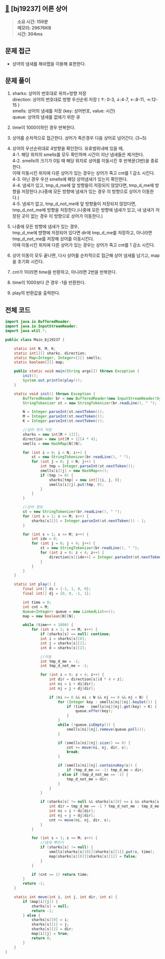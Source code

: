 ## [🦈](https://www.acmicpc.net/problem/19237) [bj19237] 어른 상어

> **소요 시간: 159분<br>
> 메모리: 29676KB<br>
> 시간: 304ms**

## 문제 접근

- 상어의 냄새를 해쉬맵을 이용해 표현한다.

## 문제 풀이

1. sharks: 상어의 번호대로 위치+방향 저장<br>
   direction: 상어의 번호대로 방향 우선순위 저장 ( ↑: 0-3, ↓:4-7, ←:8-11, →:12-15 )<br>
   smells: 상어의 냄새를 저장 (key: 상어번호, value: 시간)<br>
   queue: 상어의 냄새를 없애기 위한 큐<br>

2. time이 1000이하인 경우 반복한다.

3. 상어를 순차적으로 접근한다. 상어가 죽은경우 다음 상어로 넘어간다. (3~5)

4. 상어의 우선순위대로 4방향을 확인한다. 유효범위내에 있을 때,<br>
   4-1. 해당 위치의 smells를 모두 확인하며 시간이 지난 냄새들은 제거한다.<br>
   4-2. smells의 크기가 0일 때 해당 위치로 상어를 이동시킨 후 반복문(3번)을 종료한다.<br>
        이때 이동시킨 위치에 다른 상어가 있는 경우는 상어가 죽고 cnt를 1 감소 시킨다.<br>
   4-3. 아닌 경우 우선 smells에 해당 상어냄새가 있는지 확인한다.<br>
   4-4. 냄새가 있고, tmp_d_me에 앞 방향들이 저장되지 않았다면, tmp_d_me에 방향을 저장한다.(나중에 모든 방향에 냄새가 있는 경우 이 방향으로 상어가 이동한다.)<br>
   4-5. 냄새가 없고, tmp_d_not_me에 앞 방향들이 저장되지 않았다면, tmp_d_not_me에 방향을 저장한다.(나중에 모든 방향에 냄새가 있고, 내 냄새가 저장된 곳이 없는 경우 이 방향으로 상어가 이동한다.)<br>

5. 나중에 모든 방향에 냄새가 있는 경우, <br>
   tmp_d_me에 뱡향에 저장되어 있다면 dir에 tmp_d_me를 저장하고, 아니라면 tmp_d_not_me를 저장해 상어를 이동시킨다.<br>
   이때 이동시킨 위치에 다른 상어가 있는 경우는 상어가 죽고 cnt를 1 감소 시킨다.

6. 상어 이동이 모두 끝나면, 다시 상어를 순차적으로 접근해 상어 냄새를 남기고, map을 초기화 시킨다.

7. cnt가 1이라면 time을 반환하고, 아니라면 2번을 반복한다.

8. time이 1000보다 큰 경우 -1을 반환한다.

9. play의 반환값을 출력한다.

## 전체 코드

```java
import java.io.BufferedReader;
import java.io.InputStreamReader;
import java.util.*;

public class Main_bj19237 {

    static int N, M, K;
    static int[][] sharks, direction;
    static Map<Integer, Integer>[][] smells;
    static boolean[][] map;

    public static void main(String args[]) throws Exception {
        init();
        System.out.println(play());
    }

    static void init() throws Exception {
        BufferedReader br = new BufferedReader(new InputStreamReader(System.in));
        StringTokenizer st = new StringTokenizer(br.readLine(), " ");

        N = Integer.parseInt(st.nextToken());
        M = Integer.parseInt(st.nextToken());
        K = Integer.parseInt(st.nextToken());

        //상어 위치 저장
        sharks = new int[M + 1][];
        direction = new int[M + 1][4 * 4];
        smells = new HashMap[N][N];

        for (int i = 0; i < N; i++) {
            st = new StringTokenizer(br.readLine(), " ");
            for (int j = 0; j < N; j++) {
                int tmp = Integer.parseInt(st.nextToken());
                smells[i][j] = new HashMap<>();
                if (tmp != 0) {
                    sharks[tmp] = new int[]{i, j, 0};
                    smells[i][j].put(tmp, 0);
                }
            }
        }

        //상어 정보
        st = new StringTokenizer(br.readLine(), " ");
        for (int s = 1; s <= M; s++) {
            sharks[s][2] = Integer.parseInt(st.nextToken()) - 1;
        }

        for (int s = 1; s <= M; s++) {
            int idx = 0;
            for (int j = 0; j < 4; j++) {
                st = new StringTokenizer(br.readLine(), " ");
                for (int z = 0; z < 4; z++) {
                    direction[s][idx++] = Integer.parseInt(st.nextToken()) - 1;
                }
            }
        }
    }

    static int play() {
        final int[] di = {-1, 1, 0, 0};
        final int[] dj = {0, 0, -1, 1};

        int time = 0;
        int cnt = M;
        Queue<Integer> queue = new LinkedList<>();
        map = new boolean[N][N];

        while (time++ < 1000) {
            for (int s = 1; s <= M; s++) {
                if (sharks[s] == null) continue;
                int i = sharks[s][0];
                int j = sharks[s][1];
                int d = sharks[s][2];

                //이동
                int tmp_d_me = -1;
                int tmp_d_not_me = -1;

                for (int z = 0; z < 4; z++) {
                    int dir = direction[s][d * 4 + z];
                    int ni = i + di[dir];
                    int nj = j + dj[dir];

                    if (ni >= 0 && ni < N && nj >= 0 && nj < N) {
                        for (Integer key : smells[ni][nj].keySet()) {
                            if (time - smells[ni][nj].get(key) > K) {
                                queue.offer(key);
                            }
                        }
                        while (!queue.isEmpty()) {
                            smells[ni][nj].remove(queue.poll());
                        }

                        if (smells[ni][nj].size() == 0) {
                            cnt += move(ni, nj, dir, s);
                            break;
                        }

                        if (smells[ni][nj].containsKey(s)) {
                            if (tmp_d_me == -1) tmp_d_me = dir;
                        } else if (tmp_d_not_me == -1) {
                            tmp_d_not_me = dir;
                        }
                    }
                }

                if (sharks[s] != null && sharks[s][0] == i && sharks[s][1] == j) {
                    int dir = tmp_d_me == -1 ? tmp_d_not_me : tmp_d_me;
                    int ni = i + di[dir];
                    int nj = j + dj[dir];
                    cnt += move(ni, nj, dir, s);
                }
            }

            for (int s = 1; s <= M; s++) {
                //냄새 뿌리기
                if (sharks[s] != null) {
                    smells[sharks[s][0]][sharks[s][1]].put(s, time);
                    map[sharks[s][0]][sharks[s][1]] = false;
                }
            }

            if (cnt == 1) return time;
        }
        return -1;
    }

    static int move(int i, int j, int dir, int s) {
        if (map[i][j]) {
            sharks[s] = null;
            return -1;
        } else {
            sharks[s][0] = i;
            sharks[s][1] = j;
            sharks[s][2] = dir;
            map[i][j] = true;
            return 0;
        }
    }
}
```
